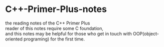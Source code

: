 # C++-Primer-Plus-notes
the reading notes of the C++ Primer Plus<br>
reader of this notes require some C foundation,<br>
and this notes may be helpful for those who get in touch with OOP(object-oriented programing) for the first time.
